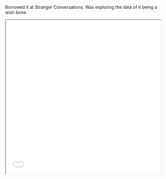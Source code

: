 Borrowed it at Stranger Conversations. Was exploring the idea of it being a wish bone.

<iframe src="images/A Found Library Submission by Teck.pdf" width="100%" height="500px"></iframe>
